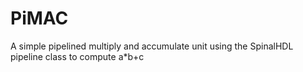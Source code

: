 # PiMAC

A simple pipelined multiply and accumulate unit using the SpinalHDL pipeline class to compute a*b+c

